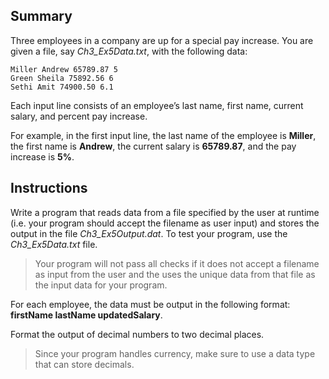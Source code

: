 ## Summary
Three employees in a company are up for a special pay increase. You are given a file, say *Ch3_Ex5Data.txt*, with the following data:
```
Miller Andrew 65789.87 5
Green Sheila 75892.56 6
Sethi Amit 74900.50 6.1
```
Each input line consists of an employee’s last name, first name, current salary, and percent pay increase. 

For example, in the first input line, the last name of the employee is **Miller**, the first name is **Andrew**, the current salary is **65789.87**, and the pay increase is **5%**. 

## Instructions
Write a program that reads data from a file specified by the user at runtime (i.e. your program should accept the filename as user input) and stores the output in the file *Ch3_Ex5Output.dat*.  To test your program, use the *Ch3_Ex5Data.txt* file. 

> Your program will not pass all checks if it does not accept a filename as input from the user and the uses the unique data from that file as the input data for your program. 

For each employee, the data must be output in the following format: **firstName lastName updatedSalary**.

Format the output of decimal numbers to two decimal places.

> Since your program handles currency, make sure to use a data type that can store decimals. 
